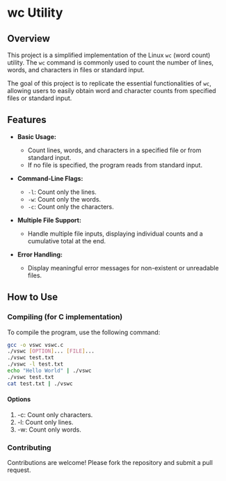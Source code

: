 # wc Utility

## Overview

This project is a simplified implementation of the Linux `wc` (word count) utility. The `wc` command is commonly used to count the number of lines, words, and characters in files or standard input. 

The goal of this project is to replicate the essential functionalities of `wc`, allowing users to easily obtain word and character counts from specified files or standard input.

## Features

- **Basic Usage:**
  - Count lines, words, and characters in a specified file or from standard input.
  - If no file is specified, the program reads from standard input.

- **Command-Line Flags:**
  - `-l`: Count only the lines.
  - `-w`: Count only the words.
  - `-c`: Count only the characters.

- **Multiple File Support:**
  - Handle multiple file inputs, displaying individual counts and a cumulative total at the end.

- **Error Handling:**
  - Display meaningful error messages for non-existent or unreadable files.

## How to Use

### Compiling (for C implementation)

To compile the program, use the following command:

```bash
gcc -o vswc vswc.c
./vswc [OPTION]... [FILE]...
./vswc test.txt
./vswc -l test.txt
echo "Hello World" | ./vswc
./vswc test.txt
cat test.txt | ./vswc
```

#### Options
1. -c: Count only characters.
2. -l: Count only lines.
3. -w: Count only words.


### Contributing

Contributions are welcome! Please fork the repository and submit a pull request.
